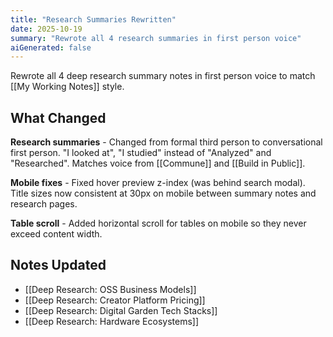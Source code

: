 ```yaml
---
title: "Research Summaries Rewritten"
date: 2025-10-19
summary: "Rewrote all 4 research summaries in first person voice"
aiGenerated: false
---
```


Rewrote all 4 deep research summary notes in first person voice to match [[My Working Notes]] style.

## What Changed

**Research summaries** - Changed from formal third person to conversational first person. "I looked at", "I studied" instead of "Analyzed" and "Researched". Matches voice from [[Commune]] and [[Build in Public]].

**Mobile fixes** - Fixed hover preview z-index (was behind search modal). Title sizes now consistent at 30px on mobile between summary notes and research pages.

**Table scroll** - Added horizontal scroll for tables on mobile so they never exceed content width.

## Notes Updated

- [[Deep Research: OSS Business Models]]
- [[Deep Research: Creator Platform Pricing]]
- [[Deep Research: Digital Garden Tech Stacks]]
- [[Deep Research: Hardware Ecosystems]]
